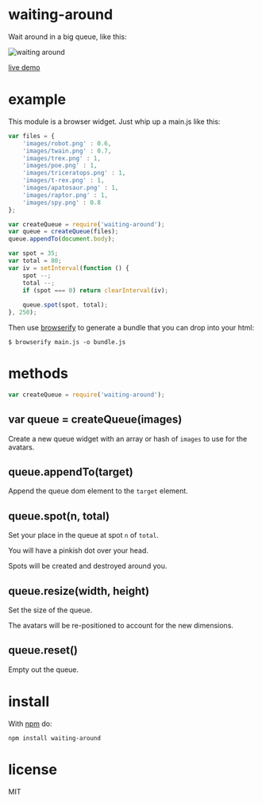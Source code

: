 # waiting-around

Wait around in a big queue, like this:

![waiting around](http://substack.net/images/screenshots/waiting_around.png)

[live demo](http://substack.net/projects/waiting-around/)

# example

This module is a browser widget. Just whip up a main.js like this:

``` js
var files = {
    'images/robot.png' : 0.6,
    'images/twain.png' : 0.7,
    'images/trex.png' : 1,
    'images/poe.png' : 1,
    'images/triceratops.png' : 1,
    'images/t-rex.png' : 1,
    'images/apatosaur.png' : 1,
    'images/raptor.png' : 1,
    'images/spy.png' : 0.8
};

var createQueue = require('waiting-around');
var queue = createQueue(files);
queue.appendTo(document.body);

var spot = 35;
var total = 80;
var iv = setInterval(function () {
    spot --;
    total --;
    if (spot === 0) return clearInterval(iv);
    
    queue.spot(spot, total);
}, 250);
```

Then use [browserify](http://github.com/substack/node-browserify) to generate a
bundle that you can drop into your html:

```
$ browserify main.js -o bundle.js
```

# methods

``` js
var createQueue = require('waiting-around');
```

## var queue = createQueue(images)

Create a new queue widget with an array or hash of `images` to use for the
avatars.

## queue.appendTo(target)

Append the queue dom element to the `target` element.

## queue.spot(n, total)

Set your place in the queue at spot `n` of `total`.

You will have a pinkish dot over your head.

Spots will be created and destroyed around you.

## queue.resize(width, height)

Set the size of the queue.

The avatars will be re-positioned to account for the new dimensions.

## queue.reset()

Empty out the queue.

# install

With [npm](http://npmjs.org) do:

```
npm install waiting-around
```

# license

MIT

